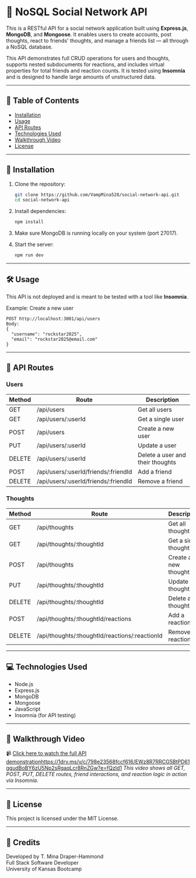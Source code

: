 # 📱 NoSQL Social Network API

This is a RESTful API for a social network application built using **Express.js**, **MongoDB**, and **Mongoose**. It enables users to create accounts, post thoughts, react to friends' thoughts, and manage a friends list — all through a NoSQL database.

This API demonstrates full CRUD operations for users and thoughts, supports nested subdocuments for reactions, and includes virtual properties for total friends and reaction counts. It is tested using **Insomnia** and is designed to handle large amounts of unstructured data.

---

## 🚀 Table of Contents

- [Installation](#installation)
- [Usage](#usage)
- [API Routes](#api-routes)
- [Technologies Used](#technologies-used)
- [Walkthrough Video](#walkthrough-video)
- [License](#license)

---

## 🧰 Installation

1. Clone the repository:
   ```bash
   git clone https://github.com/VampMina528/social-network-api.git
   cd social-network-api
   ```

2. Install dependencies:
   ```bash
   npm install
   ```

3. Make sure MongoDB is running locally on your system (port 27017).

4. Start the server:
   ```bash
   npm run dev
   ```

---

## 🛠️ Usage

This API is not deployed and is meant to be tested with a tool like **Insomnia**.

Example: Create a new user  
```
POST http://localhost:3001/api/users
Body:
{
  "username": "rockstar2025",
  "email": "rockstar2025@email.com"
}
```

---

## 📡 API Routes

### Users

| Method | Route                            | Description                         |
|--------|----------------------------------|-------------------------------------|
| GET    | /api/users                       | Get all users                       |
| GET    | /api/users/:userId               | Get a single user                   |
| POST   | /api/users                       | Create a new user                   |
| PUT    | /api/users/:userId               | Update a user                       |
| DELETE | /api/users/:userId               | Delete a user and their thoughts    |
| POST   | /api/users/:userId/friends/:friendId | Add a friend                  |
| DELETE | /api/users/:userId/friends/:friendId | Remove a friend               |

### Thoughts

| Method | Route                            | Description                         |
|--------|----------------------------------|-------------------------------------|
| GET    | /api/thoughts                    | Get all thoughts                    |
| GET    | /api/thoughts/:thoughtId         | Get a single thought                |
| POST   | /api/thoughts                    | Create a new thought                |
| PUT    | /api/thoughts/:thoughtId         | Update a thought                    |
| DELETE | /api/thoughts/:thoughtId         | Delete a thought                    |
| POST   | /api/thoughts/:thoughtId/reactions | Add a reaction                    |
| DELETE | /api/thoughts/:thoughtId/reactions/:reactionId | Remove a reaction     |

---

## 💻 Technologies Used

- Node.js
- Express.js
- MongoDB
- Mongoose
- JavaScript
- Insomnia (for API testing)

---

## 🎥 Walkthrough Video

📹 [Click here to watch the full API demonstration](#https://1drv.ms/v/c/798e23568fccf616/EWz8R7RRCG5BtPD61ggudBoBY6zU5Np2sRgaqLcr8RnZGw?e=fQzld1)https://1drv.ms/v/c/798e23568fccf616/EWz8R7RRCG5BtPD61ggudBoBY6zU5Np2sRgaqLcr8RnZGw?e=fQzld1
_This video shows all GET, POST, PUT, DELETE routes, friend interactions, and reaction logic in action via Insomnia._

---

## 📄 License

This project is licensed under the MIT License.

---

## 🙌 Credits

Developed by T. Mina Draper-Hammond  
Full Stack Software Developer  
University of Kansas Bootcamp

